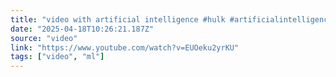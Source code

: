 ```yaml
---
title: "video with artificial intelligence #hulk #artificialintelligence #shorts #viralshorts #lion"
date: "2025-04-18T10:26:21.187Z"
source: "video"
link: "https://www.youtube.com/watch?v=EUOeku2yrKU"
tags: ["video", "ml"]
---
```



